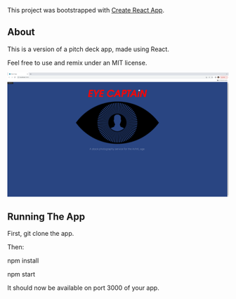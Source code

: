 This project was bootstrapped with [Create React App](https://github.com/facebook/create-react-app).

## About 

This is a version of a pitch deck app, made using React. 

Feel free to use and remix under an MIT license.

![Eye Captain Logo](./public/eye_captain.png)

## Running The App

First, git clone the app.

Then:

npm install

npm start

It should now be available on port 3000 of your app.
